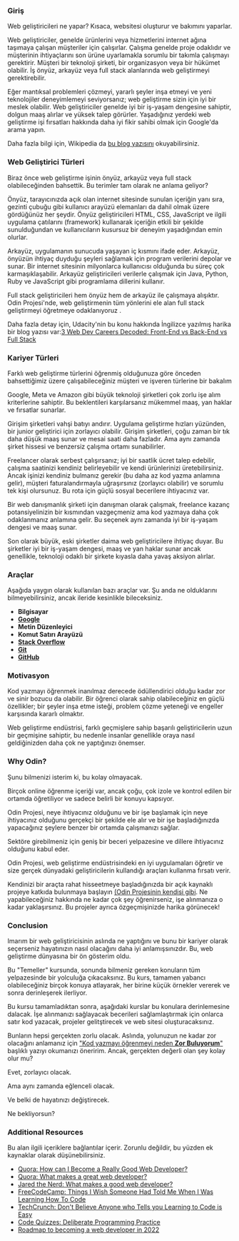 ### Giriş

Web geliştiricileri ne yapar? Kısaca, websitesi oluşturur ve bakımını yaparlar.

Web geliştiriciler, genelde ürünlerini veya hizmetlerini internet ağına taşımaya çalışan müşteriler için çalışırlar. Çalışma genelde proje odaklıdır ve müşterinin ihtiyaçlarını son ürüne uyarlamakla sorumlu bir takımla çalışmayı gerektirir. Müşteri bir teknoloji şirketi, bir organizasyon veya bir hükümet olabilir. İş önyüz, arkayüz veya full stack alanlarında web geliştirmeyi gerektirebilir.

Eğer mantıksal problemleri çözmeyi, yararlı şeyler inşa etmeyi ve yeni teknolojiler deneyimlemeyi seviyorsanız; web geliştirme sizin için iyi bir meslek olabilir. Web geliştiriciler genelde iyi bir iş-yaşam dengesine sahiptir, dolgun maaş alırlar ve yüksek talep görürler. Yaşadığınız yerdeki web geliştirme işi fırsatları hakkında daha iyi fikir sahibi olmak için Google'da arama yapın.

Daha fazla bilgi için, Wikipedia da [bu blog yazısını](https://en.wikipedia.org/wiki/Web_design) okuyabilirsiniz.

### Web Geliştirici Türleri

Biraz önce web geliştirme işinin önyüz, arkayüz veya full stack olabileceğinden bahsettik. Bu terimler tam olarak ne anlama geliyor?

Önyüz, tarayıcınızda açık olan internet sitesinde sunulan içeriğin yanı sıra, gezinti çubuğu gibi kullanıcı arayüzü elemanları da dahil olmak üzere gördüğünüz her şeydir. Önyüz geliştiricileri HTML, CSS, JavaScript ve ilgili uygulama çatılarını (framework) kullanarak içeriğin etkili bir şekilde sunulduğundan ve kullanıcıların kusursuz bir deneyim yaşadığından emin olurlar.

Arkayüz, uygulamanın sunucuda yaşayan iç kısmını ifade eder. Arkayüz, önyüzün ihtiyaç duyduğu şeyleri sağlamak için program verilerini depolar ve sunar. Bir internet sitesinin milyonlarca kullanıcısı olduğunda bu süreç çok karmaşıklaşabilir. Arkayüz geliştiricileri verilerle çalışmak için Java, Python, Ruby ve JavaScript gibi programlama dillerini kullanır.

Full stack geliştiricileri hem önyüz hem de arkayüz ile çalışmaya alışıktır. Odin Projesi'nde, web geliştirmenin tüm yönlerini ele alan full stack geliştirmeyi öğretmeye odaklanıyoruz .

Daha fazla detay için, Udacity'nin bu konu hakkında İngilizce yazılmış harika bir blog yazısı var:[3 Web Dev Careers Decoded: Front-End vs Back-End vs Full Stack](https://www.udacity.com/blog/2020/12/front-end-vs-back-end-vs-full-stack-web-developers.html)

### Kariyer Türleri

Farklı web geliştirme türlerini öğrenmiş olduğunuza göre önceden bahsettiğimiz üzere çalışabileceğiniz müşteri ve işveren türlerine bir bakalım

Google, Meta ve Amazon gibi büyük teknoloji şirketleri çok zorlu işe alım kriterlerine sahiptir. Bu beklentileri karşılarsanız mükemmel maaş, yan haklar ve fırsatlar sunarlar.

Girişim şirketleri vahşi batıyı andırır. Uygulama geliştirme hızları yüzünden, bir junior geliştirici için zorlayıcı olabilir. Girişim şirketleri, çoğu zaman bir tık daha düşük maaş sunar ve mesai saati daha fazladır. Ama aynı zamanda şirket hissesi ve benzersiz çalışma ortamı sunabilirler.

Freelancer olarak serbest çalışırsanız; iyi bir saatlik ücret talep edebilir, çalışma saatinizi kendiniz belirleyebilir ve kendi ürünlerinizi üretebilirsiniz. Ancak işinizi kendiniz bulmanız gerekir (bu daha az kod yazma anlamına gelir), müşteri faturalandırmayla uğraşırsınız (zorlayıcı olabilir) ve sorumlu tek kişi olursunuz. Bu rota için güçlü sosyal becerilere ihtiyacınız var.

Bir web danışmanlık şirketi için danışman olarak çalışmak, freelance kazanç potansiyelinizin bir kısmından vazgeçmeniz ama kod yazmaya daha çok odaklanmanız anlamına gelir. Bu seçenek aynı zamanda iyi bir iş-yaşam dengesi ve maaş sunar.

Son olarak büyük, eski şirketler daima web geliştiricilere ihtiyaç duyar. Bu şirketler iyi bir iş-yaşam dengesi, maaş ve yan haklar sunar ancak genellikle, teknoloji odaklı bir şirkete kıyasla daha yavaş aksiyon alırlar.

### Araçlar

Aşağıda yaygın olarak kullanılan bazı araçlar var. Şu anda ne olduklarını bilmeyebilirsiniz, ancak ileride kesinlikle bileceksiniz.

- **Bilgisayar**
- **[Google](https://www.google.com/)**
- **Metin Düzenleyici**
- **Komut Satırı Arayüzü**
- **[Stack Overflow](http://stackoverflow.com/)**
- **[Git](https://git-scm.com/)**
- **[GitHub](https://github.com/)**

### Motivasyon

Kod yazmayı öğrenmek inanılmaz derecede ödüllendirici olduğu kadar zor ve sinir bozucu da olabilir. Bir öğrenci olarak sahip olabileceğiniz en güçlü özellikler; bir şeyler inşa etme isteği, problem çözme yeteneği ve engeller karşısında kararlı olmaktır.

Web geliştirme endüstrisi, farklı geçmişlere sahip başarılı geliştiricilerin uzun bir geçmişine sahiptir, bu nedenle insanlar genellikle oraya nasıl geldiğinizden daha çok ne yaptığınızı önemser.

### Why Odin?

Şunu bilmenizi isterim ki, bu kolay olmayacak.

Birçok online öğrenme içeriği var, ancak çoğu, çok izole ve kontrol edilen bir ortamda öğretiliyor ve sadece belirli bir konuyu kapsıyor.

Odin Projesi, neye ihtiyacınız olduğunu ve bir işe başlamak için neye ihtiyacınız olduğunu gerçekçi bir şekilde ele alır ve bir işe başladığınızda yapacağınız şeylere benzer bir ortamda çalışmanızı sağlar.

Sektöre girebilmeniz için geniş bir beceri yelpazesine ve dillere ihtiyacınız olduğunu kabul eder.

Odin Projesi, web geliştirme endüstrisindeki en iyi uygulamaları öğretir ve size gerçek dünyadaki geliştiricilerin kullandığı araçları kullanma fırsatı verir.

Kendinizi bir araçta rahat hisseetmeye başladığınızda bir açık kaynaklı projeye katkıda bulunmaya başlayın [(Odin Projesinin kendisi gibi](/contributing). Ne yapabileceğiniz hakkında ne kadar çok şey öğrenirseniz, işe alınmanıza o kadar yaklaşırsınız. Bu projeler ayrıca özgeçmişinizde harika görünecek!

### Conclusion

Imarım bir web geliştiricisinin aslında ne yaptığını ve bunu bir kariyer olarak seçerseniz hayatınızın nasıl olacağını daha iyi anlamışsınızdır. Bu, web geliştirme dünyasına bir ön gösterim oldu.

Bu "Temeller" kursunda, sonunda bilmeniz gereken konuların tüm yelpazesinde bir yolculuğa çıkacaksınız. Bu kurs, tamamen yabancı olabileceğiniz birçok konuya atlayarak, her birine küçük örnekler vererek ve sonra derinleşerek ilerliyor.

Bu kursu tamamladıktan sonra, aşağıdaki kurslar bu konulara derinlemesine dalacak. İşe alınmanızı sağlayacak becerileri sağlamlaştırmak için onlarca satır kod yazacak, projeler gelitştirecek ve web sitesi oluşturacaksınız.

Bunların hepsi gerçekten zorlu olacak. Aslında, yolunuzun ne kadar zor olacağını anlamanız için ["Kod yazmayı öğrenmeyi neden **Zor Buluyorum**"](https://www.thinkful.com/blog/why-learning-to-code-is-so-damn-hard/) başlıklı yazıyı okumanızı öneririm. Ancak, gerçekten değerli olan şey kolay olur mu?

Evet, zorlayıcı olacak.

Ama aynı zamanda eğlenceli olacak.

Ve belki de hayatınızı değiştirecek.

Ne bekliyorsun?

### Additional Resources

Bu alan ilgili içeriklere bağlantılar içerir. Zorunlu değildir, bu yüzden ek kaynaklar olarak düşünebilirsiniz.

- [Quora: How can I Become a Really Good Web Developer?](http://www.quora.com/Computer-Programming/How-can-I-become-a-really-good-Web-Developer-starting-from-now-at-age-20-before-age-25)
- [Quora: What makes a great web developer?](http://www.quora.com/What-makes-a-great-web-developer)
- [Jared the Nerd: What makes a good web developer?](http://jaredthenerd.com/2013/05/What-Makes-A-Good-Developer/)
- [FreeCodeCamp: Things I Wish Someone Had Told Me When I Was Learning How To Code](https://www.freecodecamp.org/news/things-i-wish-someone-had-told-me-when-i-was-learning-how-to-code-565fc9dcb329/)
- [TechCrunch: Don't Believe Anyone who Tells you Learning to Code is Easy](http://techcrunch.com/2014/05/24/dont-believe-anyone-who-tells-you-learning-to-code-is-easy/)
- [Code Quizzes: Deliberate Programming Practice](https://codequizzes.wordpress.com/2013/04/28/deliberate-programming-practice/)
- [Roadmap to becoming a web developer in 2022](https://github.com/kamranahmedse/developer-roadmap)
